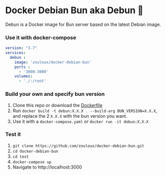 # Docker Debian Bun aka Debun 🐇

Debun is a Docker image for Bun server based on the latest Debian image.


### Use it with docker-compose

```yaml
version: "3.7"
services:
  debun :
    image: 'zouloux/docker-debian-bun'
    ports :
      - '3000:3000'
    volumes:
      - './:/root'
```



### Build your own and specify bun version

1. Clone this repo or download the [Dockerfile](https://raw.githubusercontent.com/zouloux/docker-debian-bun/main/Dockerfile)
2. Run `docker build -t debun:X.X.X . --build-arg BUN_VERSION=X.X.X`, and replace the 2 `X.X.X` with the bun version you want.
3. Use it with a `docker-compose.yaml` or `docker run -it debun:X.X.X`

### Test it

1. `git clone https://github.com/zouloux/docker-debian-bun.git`
2. `cd docker-debian-bun`
3. `cd test`
4. `docker-compose up`
5. Navigate to http://localhost:3000